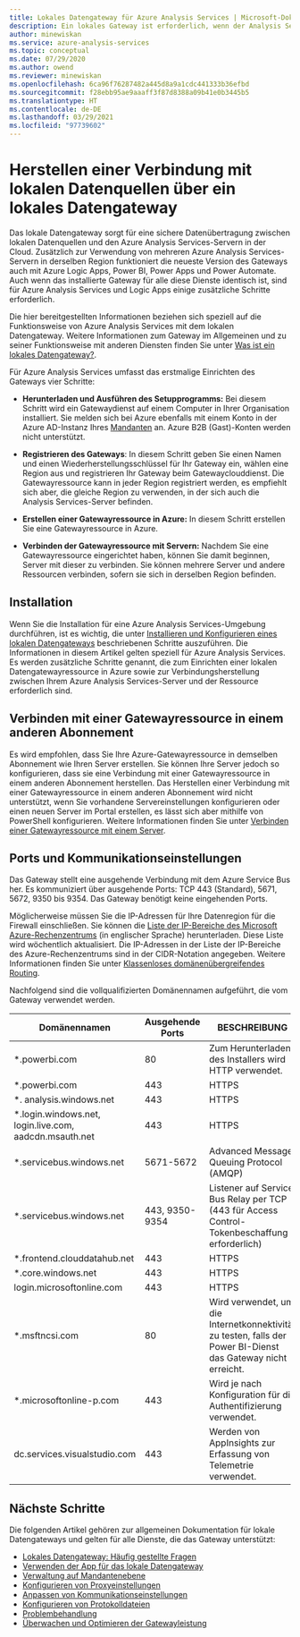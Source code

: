 ```yaml
---
title: Lokales Datengateway für Azure Analysis Services | Microsoft-Dokumentation
description: Ein lokales Gateway ist erforderlich, wenn der Analysis Services-Server in Azure mit lokalen Datenquellen verbunden wird.
author: minewiskan
ms.service: azure-analysis-services
ms.topic: conceptual
ms.date: 07/29/2020
ms.author: owend
ms.reviewer: minewiskan
ms.openlocfilehash: 6ca96f76287482a445d8a9a1cdc441333b36efbd
ms.sourcegitcommit: f28ebb95ae9aaaff3f87d8388a09b41e0b3445b5
ms.translationtype: HT
ms.contentlocale: de-DE
ms.lasthandoff: 03/29/2021
ms.locfileid: "97739602"
---
```

# <a name="connecting-to-on-premises-data-sources-with-on-premises-data-gateway"></a>Herstellen einer Verbindung mit lokalen Datenquellen über ein lokales Datengateway

Das lokale Datengateway sorgt für eine sichere Datenübertragung zwischen lokalen Datenquellen und den Azure Analysis Services-Servern in der Cloud. Zusätzlich zur Verwendung von mehreren Azure Analysis Services-Servern in derselben Region funktioniert die neueste Version des Gateways auch mit Azure Logic Apps, Power BI, Power Apps und Power Automate. Auch wenn das installierte Gateway für alle diese Dienste identisch ist, sind für Azure Analysis Services und Logic Apps einige zusätzliche Schritte erforderlich.

Die hier bereitgestellten Informationen beziehen sich speziell auf die Funktionsweise von Azure Analysis Services mit dem lokalen Datengateway. Weitere Informationen zum Gateway im Allgemeinen und zu seiner Funktionsweise mit anderen Diensten finden Sie unter [Was ist ein lokales Datengateway?](/data-integration/gateway/service-gateway-onprem).

Für Azure Analysis Services umfasst das erstmalige Einrichten des Gateways vier Schritte:

- **Herunterladen und Ausführen des Setupprogramms:** Bei diesem Schritt wird ein Gatewaydienst auf einem Computer in Ihrer Organisation installiert. Sie melden sich bei Azure ebenfalls mit einem Konto in der Azure AD-Instanz Ihres [Mandanten](/previous-versions/azure/azure-services/jj573650(v=azure.100)#what-is-an-azure-ad-tenant) an. Azure B2B (Gast)-Konten werden nicht unterstützt.

- **Registrieren des Gateways**: In diesem Schritt geben Sie einen Namen und einen Wiederherstellungsschlüssel für Ihr Gateway ein, wählen eine Region aus und registrieren Ihr Gateway beim Gatewayclouddienst. Die Gatewayressource kann in jeder Region registriert werden, es empfiehlt sich aber, die gleiche Region zu verwenden, in der sich auch die Analysis Services-Server befinden. 

- **Erstellen einer Gatewayressource in Azure:** In diesem Schritt erstellen Sie eine Gatewayressource in Azure.

- **Verbinden der Gatewayressource mit Servern:** Nachdem Sie eine Gatewayressource eingerichtet haben, können Sie damit beginnen, Server mit dieser zu verbinden. Sie können mehrere Server und andere Ressourcen verbinden, sofern sie sich in derselben Region befinden.

## <a name="installing"></a>Installation

Wenn Sie die Installation für eine Azure Analysis Services-Umgebung durchführen, ist es wichtig, die unter [Installieren und Konfigurieren eines lokalen Datengateways](analysis-services-gateway-install.md) beschriebenen Schritte auszuführen. Die Informationen in diesem Artikel gelten speziell für Azure Analysis Services. Es werden zusätzliche Schritte genannt, die zum Einrichten einer lokalen Datengatewayressource in Azure sowie zur Verbindungsherstellung zwischen Ihrem Azure Analysis Services-Server und der Ressource erforderlich sind.

## <a name="connecting-to-a-gateway-resource-in-a-different-subscription"></a>Verbinden mit einer Gatewayressource in einem anderen Abonnement

Es wird empfohlen, dass Sie Ihre Azure-Gatewayressource in demselben Abonnement wie Ihren Server erstellen. Sie können Ihre Server jedoch so konfigurieren, dass sie eine Verbindung mit einer Gatewayressource in einem anderen Abonnement herstellen. Das Herstellen einer Verbindung mit einer Gatewayressource in einem anderen Abonnement wird nicht unterstützt, wenn Sie vorhandene Servereinstellungen konfigurieren oder einen neuen Server im Portal erstellen, es lässt sich aber mithilfe von PowerShell konfigurieren. Weitere Informationen finden Sie unter [Verbinden einer Gatewayressource mit einem Server](analysis-services-gateway-install.md#connect-gateway-resource-to-server).

## <a name="ports-and-communication-settings"></a>Ports und Kommunikationseinstellungen

Das Gateway stellt eine ausgehende Verbindung mit dem Azure Service Bus her. Es kommuniziert über ausgehende Ports: TCP 443 (Standard), 5671, 5672, 9350 bis 9354.  Das Gateway benötigt keine eingehenden Ports.

Möglicherweise müssen Sie die IP-Adressen für Ihre Datenregion für die Firewall einschließen. Sie können die [Liste der IP-Bereiche des Microsoft Azure-Rechenzentrums](https://www.microsoft.com/download/details.aspx?id=56519) (in englischer Sprache) herunterladen. Diese Liste wird wöchentlich aktualisiert. Die IP-Adressen in der Liste der IP-Bereiche des Azure-Rechenzentrums sind in der CIDR-Notation angegeben. Weitere Informationen finden Sie unter [Klassenloses domänenübergreifendes Routing](https://en.wikipedia.org/wiki/Classless_Inter-Domain_Routing).

Nachfolgend sind die vollqualifizierten Domänennamen aufgeführt, die vom Gateway verwendet werden.

| Domänennamen | Ausgehende Ports | BESCHREIBUNG |
| --- | --- | --- |
| *.powerbi.com |80 |Zum Herunterladen des Installers wird HTTP verwendet. |
| *.powerbi.com |443 |HTTPS |
| *. analysis.windows.net |443 |HTTPS |
| *.login.windows.net, login.live.com, aadcdn.msauth.net |443 |HTTPS |
| *.servicebus.windows.net |5671-5672 |Advanced Message Queuing Protocol (AMQP) |
| *.servicebus.windows.net |443, 9350-9354 |Listener auf Service Bus Relay per TCP (443 für Access Control-Tokenbeschaffung erforderlich) |
| *.frontend.clouddatahub.net |443 |HTTPS |
| *.core.windows.net |443 |HTTPS |
| login.microsoftonline.com |443 |HTTPS |
| *.msftncsi.com |80 |Wird verwendet, um die Internetkonnektivität zu testen, falls der Power BI-Dienst das Gateway nicht erreicht. |
| *.microsoftonline-p.com |443 |Wird je nach Konfiguration für die Authentifizierung verwendet. |
| dc.services.visualstudio.com    |443 |Werden von AppInsights zur Erfassung von Telemetrie verwendet. |

## <a name="next-steps"></a>Nächste Schritte 

Die folgenden Artikel gehören zur allgemeinen Dokumentation für lokale Datengateways und gelten für alle Dienste, die das Gateway unterstützt:

* [Lokales Datengateway: Häufig gestellte Fragen](/data-integration/gateway/service-gateway-onprem-faq)   
* [Verwenden der App für das lokale Datengateway](/data-integration/gateway/service-gateway-app)   
* [Verwaltung auf Mandantenebene](/data-integration/gateway/service-gateway-tenant-level-admin)
* [Konfigurieren von Proxyeinstellungen](/data-integration/gateway/service-gateway-proxy)   
* [Anpassen von Kommunikationseinstellungen](/data-integration/gateway/service-gateway-communication)   
* [Konfigurieren von Protokolldateien](/data-integration/gateway/service-gateway-log-files)   
* [Problembehandlung](/data-integration/gateway/service-gateway-tshoot)
* [Überwachen und Optimieren der Gatewayleistung](/data-integration/gateway/service-gateway-performance)
